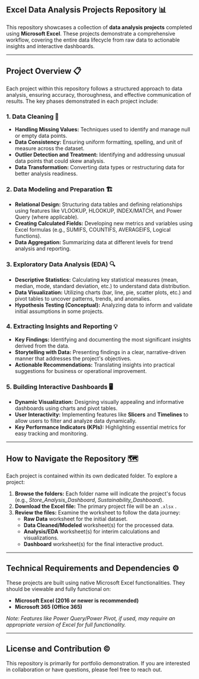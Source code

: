 ## Excel Data Analysis Projects Repository 📊

This repository showcases a collection of **data analysis projects** completed using **Microsoft Excel**. These projects demonstrate a comprehensive workflow, covering the entire data lifecycle from raw data to actionable insights and interactive dashboards.

---

## Project Overview 📋

Each project within this repository follows a structured approach to data analysis, ensuring accuracy, thoroughness, and effective communication of results. The key phases demonstrated in each project include:

### 1. Data Cleaning 🧹
* **Handling Missing Values:** Techniques used to identify and manage null or empty data points.
* **Data Consistency:** Ensuring uniform formatting, spelling, and unit of measure across the dataset.
* **Outlier Detection and Treatment:** Identifying and addressing unusual data points that could skew analysis.
* **Data Transformation:** Converting data types or restructuring data for better analysis readiness.

### 2. Data Modeling and Preparation 🏗️
* **Relational Design:** Structuring data tables and defining relationships using features like VLOOKUP, HLOOKUP, INDEX/MATCH, and Power Query (where applicable).
* **Creating Calculated Fields:** Developing new metrics and variables using Excel formulas (e.g., SUMIFS, COUNTIFS, AVERAGEIFS, Logical functions).
* **Data Aggregation:** Summarizing data at different levels for trend analysis and reporting.

### 3. Exploratory Data Analysis (EDA) 🔍
* **Descriptive Statistics:** Calculating key statistical measures (mean, median, mode, standard deviation, etc.) to understand data distribution.
* **Data Visualization:** Utilizing charts (bar, line, pie, scatter plots, etc.) and pivot tables to uncover patterns, trends, and anomalies.
* **Hypothesis Testing (Conceptual):** Analyzing data to inform and validate initial assumptions in some projects.

### 4. Extracting Insights and Reporting 💡
* **Key Findings:** Identifying and documenting the most significant insights derived from the data.
* **Storytelling with Data:** Presenting findings in a clear, narrative-driven manner that addresses the project's objectives.
* **Actionable Recommendations:** Translating insights into practical suggestions for business or operational improvement.

### 5. Building Interactive Dashboards 🖥️
* **Dynamic Visualization:** Designing visually appealing and informative dashboards using charts and pivot tables.
* **User Interactivity:** Implementing features like **Slicers** and **Timelines** to allow users to filter and analyze data dynamically.
* **Key Performance Indicators (KPIs):** Highlighting essential metrics for easy tracking and monitoring.

---

## How to Navigate the Repository 🗺️

Each project is contained within its own dedicated folder. To explore a project:

1.  **Browse the folders:** Each folder name will indicate the project's focus (e.g., *Store_Analysis_Dashboard*, *Sustainability_Dashboard*).
2.  **Download the Excel file:** The primary project file will be an `.xlsx` .
3.  **Review the files:** Examine the worksheet to follow the data journey:
    * **Raw Data**  worksheet for the initial dataset.
    * **Data Cleaned/Modeled** worksheet(s) for the processed data.
    * **Analysis/EDA**  worksheet(s) for interim calculations and visualizations.
    * **Dashboard**  worksheet(s) for the final interactive product.

---

## Technical Requirements and Dependencies ⚙️

These projects are built using native Microsoft Excel functionalities. They should be viewable and fully functional on:

* **Microsoft Excel (2016 or newer is recommended)**
* **Microsoft 365 (Office 365)**

*Note: Features like Power Query/Power Pivot, if used, may require an appropriate version of Excel for full functionality.*

---

## License and Contribution ©️

This repository is primarily for portfolio demonstration. If you are interested in collaboration or have questions, please feel free to reach out.
